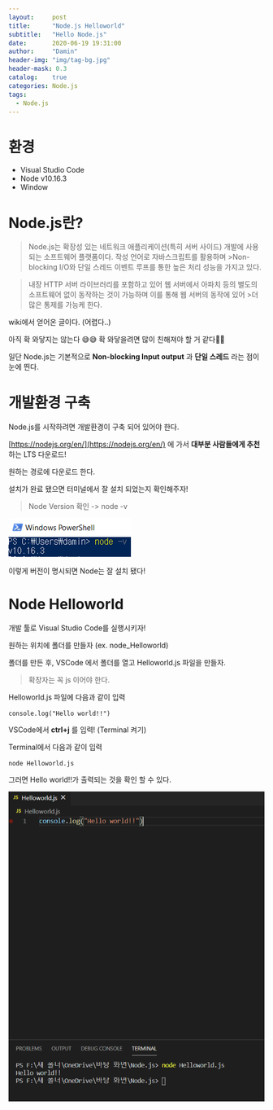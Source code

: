 ```yaml
---
layout:     post
title:      "Node.js Helloworld"
subtitle:   "Hello Node.js"
date:       2020-06-19 19:31:00
author:     "Damin"
header-img: "img/tag-bg.jpg"
header-mask: 0.3
catalog:    true
categories: Node.js
tags:
  - Node.js
---
```


# 환경

- Visual Studio Code
- Node v10.16.3
- Window

# Node.js란?

>Node.js는 확장성 있는 네트워크 애플리케이션(특히 서버 사이드) 개발에 사용되는 소프트웨어 플랫폼이다. 작성 언어로 자바스크립트를 활용하며 >Non-blocking I/O와 단일 스레드 이벤트 루프를 통한 높은 처리 성능을 가지고 있다.

>내장 HTTP 서버 라이브러리를 포함하고 있어 웹 서버에서 아파치 등의 별도의 소프트웨어 없이 동작하는 것이 가능하며 이를 통해 웹 서버의 동작에 있어 >더 많은 통제를 가능케 한다.


wiki에서 얻어온 글이다. (어렵다..)

아직 확 와닿지는 않는다 😅😅 확 와닿을려면 많이 친해져야 할 거 같다💪💪

일단 Node.js는 기본적으로 **Non-blocking Input output** 과 **단일 스레드** 라는 점이 눈에 띈다.

# 개발환경 구축

Node.js를 시작하려면 개발환경이 구축 되어 있어야 한다.

[https://nodejs.org/en/](https://nodejs.org/en/) 에 가서 **대부분 사람들에게 추천** 하는 LTS 다운로드!

원하는 경로에 다운로드 한다.

설치가 완료 됐으면 터미널에서 잘 설치 되었는지 확인해주자!

> Node Version 확인 -> node -v

![Node Version](/img/in-post/Node.js/NodeVersion.PNG)<br>

이렇게 버전이 명시되면 Node는 잘 설치 됐다!

# Node Helloworld

개발 툴로 Visual Studio Code를 실행시키자!

원하는 위치에 폴더를 만들자 (ex. node_Helloworld)

폴더를 만든 후, VSCode 에서 폴더를 열고 Helloworld.js 파일을 만들자.

> 확장자는 꼭 js 이어야 한다.

Helloworld.js 파일에 다음과 같이 입력

~~~
console.log("Hello world!!")
~~~

VSCode에서 **ctrl+j** 를 입력! (Terminal 켜기)

Terminal에서 다음과 같이 입력

~~~
node Helloworld.js
~~~

그러면 Hello world!!가 출력되는 것을 확인 할 수 있다.

![NodeHelloworld](/img/in-post/Node.js/NodeHelloworld.PNG) <br>

<script src="https://utteranc.es/client.js" repo="damin8/blog-comment" issue-term="title" label="Comment" theme="github-light" crossorigin="anonymous" async>
</script>



